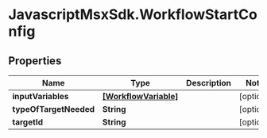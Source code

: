 # JavascriptMsxSdk.WorkflowStartConfig

## Properties

Name | Type | Description | Notes
------------ | ------------- | ------------- | -------------
**inputVariables** | [**[WorkflowVariable]**](WorkflowVariable.md) |  | [optional] 
**typeOfTargetNeeded** | **String** |  | [optional] 
**targetId** | **String** |  | [optional] 


